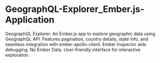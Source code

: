 # GeographQL-Explorer_Ember.js-Application
GeographQL Explorer: An Ember.js app to explore geographic data using GeographQL API. Features pagination, country details, state info, and seamless integration with ember-apollo-client. Ember Inspector aids debugging. No Ember Data. User-friendly interface for interactive exploration.
